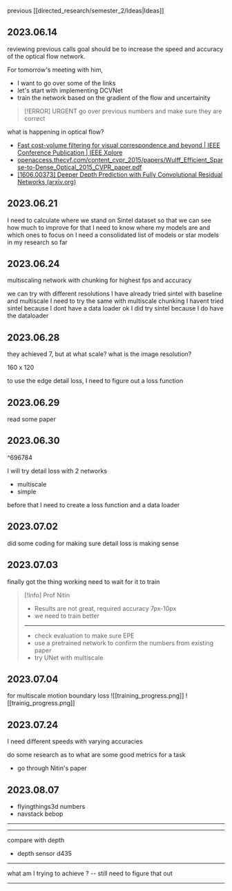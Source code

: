 previous [[directed_research/semester_2/Ideas|Ideas]]

## 2023.06.14

reviewing previous calls
goal should be to increase the speed and accuracy of the optical flow network. 

For tomorrow's meeting with him, 
- I want to go over some of the links 
- let's start with implementing DCVNet 
- train the network based on the gradient of the flow and uncertainity

>[!ERROR] URGENT
go over previous numbers and make sure they are correct 


what is happening in optical flow? 
- [Fast cost-volume filtering for visual correspondence and beyond | IEEE Conference Publication | IEEE Xplore](https://ieeexplore.ieee.org/document/5995372)
- [openaccess.thecvf.com/content_cvpr_2015/papers/Wulff_Efficient_Sparse-to-Dense_Optical_2015_CVPR_paper.pdf](https://openaccess.thecvf.com/content_cvpr_2015/papers/Wulff_Efficient_Sparse-to-Dense_Optical_2015_CVPR_paper.pdf)
- [[1606.00373] Deeper Depth Prediction with Fully Convolutional Residual Networks (arxiv.org)](https://arxiv.org/abs/1606.00373)



## 2023.06.21

I need to calculate where we stand on Sintel dataset so that we can see how much to improve 
for that I need to know where my models are and which ones to focus on 
I need a consolidated list of models or star models in my research so far


## 2023.06.24


multiscaling network with chunking for highest fps and accuracy

we can try with different resolutions 
I have already tried sintel with baseline and multiscale 
I need to try the same with multiscale chunking 
I havent tried sintel because I dont have a data loader 
ok I did try sintel because I do have the dataloader



## 2023.06.28

they achieved 7, but at what scale?
what is the image resolution? 


160 x 120


to use the edge detail loss, I need to figure out a loss function

## 2023.06.29
read some paper 

## 2023.06.30

^696784

I will try detail loss with 2 networks 
- multiscale 
- simple 

before that I need to create a loss function
and a data loader 

## 2023.07.02
did some coding for making sure detail loss is making sense 

## 2023.07.03

finally got the thing working 
need to wait for it to train

>[!Info] Prof Nitin
>- Results are not great, required accuracy 7px-10px
>- we need to train better
> ---
>- check evaluation to make sure EPE
>- use a pretrained network to confirm the numbers from existing paper 
>- try UNet with multiscale
>




## 2023.07.04

for multiscale motion boundary loss 
![[training_progress.png]]
![[trainig_progress.png]]


## 2023.07.24

I need different speeds with varying accuracies

do some research as to what are some good metrics for a task 
- go through Nitin's paper



## 2023.08.07

- flyingthings3d numbers
- navstack bebop



---

----

compare with depth 

- depth sensor d435



---
what am I trying to achieve ? 
-- still need to figure that out


---
